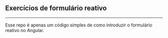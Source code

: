 <!DOCTYPE html>
<html lang="en">
<head>
    <meta charset="UTF-8">
    <meta name="viewport" content="width=device-width, initial-scale=1.0">
    <title>Document</title>
</head>
<body>
    <h2>Exercícios de formulário reativo</h2>
    <hr />
    <p>Esse repo é apenas um código simples de como introduzir o formulário reativo no Angular.</p>
</body>
</html>